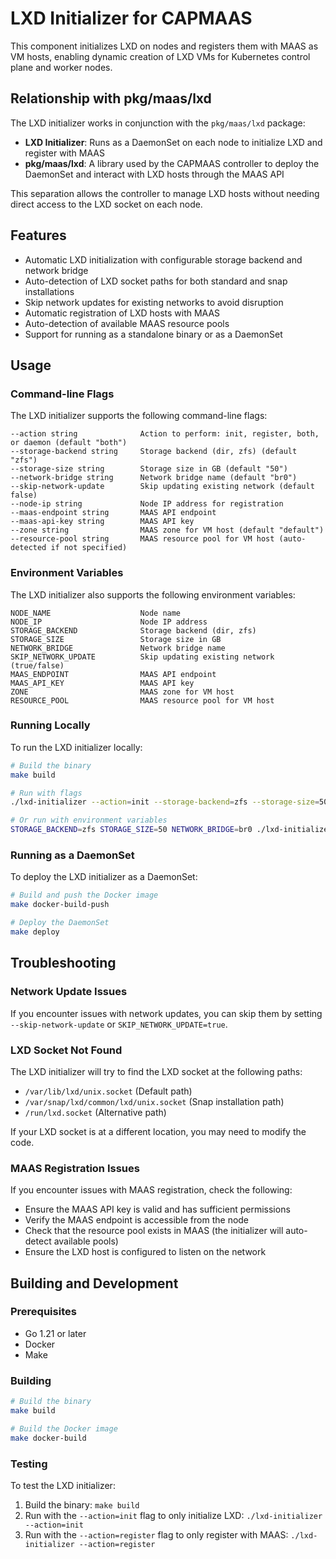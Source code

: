 # LXD Initializer for CAPMAAS

This component initializes LXD on nodes and registers them with MAAS as VM hosts, enabling dynamic creation of LXD VMs for Kubernetes control plane and worker nodes.

## Relationship with pkg/maas/lxd

The LXD initializer works in conjunction with the `pkg/maas/lxd` package:

- **LXD Initializer**: Runs as a DaemonSet on each node to initialize LXD and register with MAAS
- **pkg/maas/lxd**: A library used by the CAPMAAS controller to deploy the DaemonSet and interact with LXD hosts through the MAAS API

This separation allows the controller to manage LXD hosts without needing direct access to the LXD socket on each node.

## Features

- Automatic LXD initialization with configurable storage backend and network bridge
- Auto-detection of LXD socket paths for both standard and snap installations
- Skip network updates for existing networks to avoid disruption
- Automatic registration of LXD hosts with MAAS
- Auto-detection of available MAAS resource pools
- Support for running as a standalone binary or as a DaemonSet

## Usage

### Command-line Flags

The LXD initializer supports the following command-line flags:

```
--action string              Action to perform: init, register, both, or daemon (default "both")
--storage-backend string     Storage backend (dir, zfs) (default "zfs")
--storage-size string        Storage size in GB (default "50")
--network-bridge string      Network bridge name (default "br0")
--skip-network-update        Skip updating existing network (default false)
--node-ip string             Node IP address for registration
--maas-endpoint string       MAAS API endpoint
--maas-api-key string        MAAS API key
--zone string                MAAS zone for VM host (default "default")
--resource-pool string       MAAS resource pool for VM host (auto-detected if not specified)
```

### Environment Variables

The LXD initializer also supports the following environment variables:

```
NODE_NAME                    Node name
NODE_IP                      Node IP address
STORAGE_BACKEND              Storage backend (dir, zfs)
STORAGE_SIZE                 Storage size in GB
NETWORK_BRIDGE               Network bridge name
SKIP_NETWORK_UPDATE          Skip updating existing network (true/false)
MAAS_ENDPOINT                MAAS API endpoint
MAAS_API_KEY                 MAAS API key
ZONE                         MAAS zone for VM host
RESOURCE_POOL                MAAS resource pool for VM host
```

### Running Locally

To run the LXD initializer locally:

```bash
# Build the binary
make build

# Run with flags
./lxd-initializer --action=init --storage-backend=zfs --storage-size=50 --network-bridge=br0

# Or run with environment variables
STORAGE_BACKEND=zfs STORAGE_SIZE=50 NETWORK_BRIDGE=br0 ./lxd-initializer
```

### Running as a DaemonSet

To deploy the LXD initializer as a DaemonSet:

```bash
# Build and push the Docker image
make docker-build-push

# Deploy the DaemonSet
make deploy
```

## Troubleshooting

### Network Update Issues

If you encounter issues with network updates, you can skip them by setting `--skip-network-update` or `SKIP_NETWORK_UPDATE=true`.

### LXD Socket Not Found

The LXD initializer will try to find the LXD socket at the following paths:
- `/var/lib/lxd/unix.socket` (Default path)
- `/var/snap/lxd/common/lxd/unix.socket` (Snap installation path)
- `/run/lxd.socket` (Alternative path)

If your LXD socket is at a different location, you may need to modify the code.

### MAAS Registration Issues

If you encounter issues with MAAS registration, check the following:
- Ensure the MAAS API key is valid and has sufficient permissions
- Verify the MAAS endpoint is accessible from the node
- Check that the resource pool exists in MAAS (the initializer will auto-detect available pools)
- Ensure the LXD host is configured to listen on the network

## Building and Development

### Prerequisites

- Go 1.21 or later
- Docker
- Make

### Building

```bash
# Build the binary
make build

# Build the Docker image
make docker-build
```

### Testing

To test the LXD initializer:

1. Build the binary: `make build`
2. Run with the `--action=init` flag to only initialize LXD: `./lxd-initializer --action=init`
3. Run with the `--action=register` flag to only register with MAAS: `./lxd-initializer --action=register` 